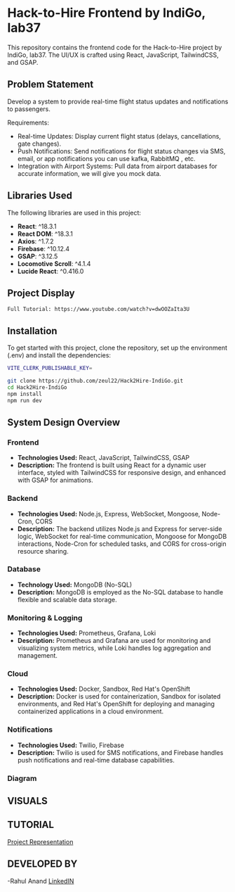 # Hack-to-Hire Frontend by IndiGo, lab37

This repository contains the frontend code for the Hack-to-Hire project by IndiGo, lab37. The UI/UX is crafted using React, JavaScript, TailwindCSS, and GSAP.

## Problem Statement

Develop a system to provide real-time flight status updates and notifications to passengers.

Requirements:

- Real-time Updates: Display current flight status (delays, cancellations, gate
  changes).
- Push Notifications: Send notifications for flight status changes via SMS, email, or
  app notifications you can use kafka, RabbitMQ , etc.
- Integration with Airport Systems: Pull data from airport databases for accurate
  information, we will give you mock data.

## Libraries Used

The following libraries are used in this project:

- **React**: ^18.3.1
- **React DOM**: ^18.3.1
- **Axios**: ^1.7.2
- **Firebase**: ^10.12.4
- **GSAP**: ^3.12.5
- **Locomotive Scroll**: ^4.1.4
- **Lucide React**: ^0.416.0

## Project Display

```
Full Tutorial: https://www.youtube.com/watch?v=dwOOZaIta3U
```

## Installation

To get started with this project, clone the repository, set up the environment (.env) and install the dependencies:

```bash
VITE_CLERK_PUBLISHABLE_KEY=
```

```bash
git clone https://github.com/zeul22/Hack2Hire-IndiGo.git
cd Hack2Hire-IndiGo
npm install
npm run dev
```

## System Design Overview

### Frontend

- **Technologies Used:** React, JavaScript, TailwindCSS, GSAP
- **Description:** The frontend is built using React for a dynamic user interface, styled with TailwindCSS for responsive design, and enhanced with GSAP for animations.

### Backend

- **Technologies Used:** Node.js, Express, WebSocket, Mongoose, Node-Cron, CORS
- **Description:** The backend utilizes Node.js and Express for server-side logic, WebSocket for real-time communication, Mongoose for MongoDB interactions, Node-Cron for scheduled tasks, and CORS for cross-origin resource sharing.

### Database

- **Technology Used:** MongoDB (No-SQL)
- **Description:** MongoDB is employed as the No-SQL database to handle flexible and scalable data storage.

### Monitoring & Logging

- **Technologies Used:** Prometheus, Grafana, Loki
- **Description:** Prometheus and Grafana are used for monitoring and visualizing system metrics, while Loki handles log aggregation and management.

### Cloud

- **Technologies Used:** Docker, Sandbox, Red Hat's OpenShift
- **Description:** Docker is used for containerization, Sandbox for isolated environments, and Red Hat's OpenShift for deploying and managing containerized applications in a cloud environment.

### Notifications

- **Technologies Used:** Twilio, Firebase
- **Description:** Twilio is used for SMS notifications, and Firebase handles push notifications and real-time database capabilities.

### Diagram

## VISUALS

## TUTORIAL

[Project Representation](https://www.youtube.com/watch?v=dwOOZaIta3U&t=120s)

## DEVELOPED BY

-Rahul Anand [LinkedIN](https://www.linkedin.com/in/r-ahulanand/)